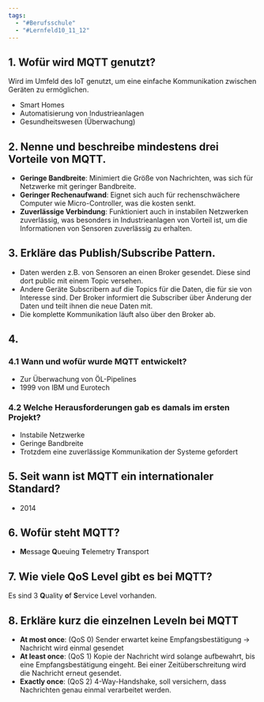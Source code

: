 ```yaml
---
tags:
  - "#Berufsschule"
  - "#Lernfeld10_11_12"
---
```

## 1. Wofür wird MQTT genutzt?
Wird im Umfeld des IoT genutzt, um eine einfache Kommunikation zwischen Geräten zu ermöglichen. 
+ Smart Homes
+ Automatisierung von Industrieanlagen
+ Gesundheitswesen (Überwachung)

## 2. Nenne und beschreibe mindestens drei Vorteile von MQTT.
+ **Geringe Bandbreite**: Minimiert die Größe von Nachrichten, was sich für Netzwerke mit geringer Bandbreite.
+ **Geringer Rechenaufwand**: Eignet sich auch für rechenschwächere Computer wie Micro-Controller, was die kosten senkt.
+ **Zuverlässige Verbindung**: Funktioniert auch in instabilen Netzwerken zuverlässig, was besonders in Industrieanlagen von Vorteil ist, um die Informationen von Sensoren zuverlässig zu erhalten.

## 3. Erkläre das Publish/Subscribe Pattern.
+ Daten werden z.B. von Sensoren an einen Broker gesendet. Diese sind dort public mit einem Topic versehen.
+ Andere Geräte Subscribern auf die Topics für die Daten, die für sie von Interesse sind. Der Broker informiert die Subscriber über Änderung der Daten und teilt ihnen die neue Daten mit.
+ Die komplette Kommunikation läuft also über den Broker ab.

## 4. 
### 4.1 Wann und wofür wurde MQTT entwickelt?
+ Zur Überwachung von ÖL-Pipelines
+ 1999 von IBM und Eurotech

### 4.2 Welche Herausforderungen gab es damals im ersten Projekt?
+ Instabile Netzwerke
+ Geringe Bandbreite
+ Trotzdem eine zuverlässige Kommunikation der Systeme gefordert

## 5. Seit wann ist MQTT ein internationaler Standard?
+ 2014

## 6. Wofür steht MQTT?
+ **M**essage **Q**ueuing **T**elemetry **T**ransport

## 7. Wie viele QoS Level gibt es bei MQTT?
Es sind 3 **Q**uality **o**f **S**ervice Level vorhanden.

## 8. Erkläre kurz die einzelnen Leveln bei MQTT
+ **At most once**: (QoS 0) Sender erwartet keine Empfangsbestätigung -> Nachricht wird einmal gesendet
+ **At least once**: (QoS 1) Kopie der Nachricht wird solange aufbewahrt, bis eine Empfangsbestätigung eingeht. Bei einer Zeitüberschreitung wird die Nachricht erneut gesendet. 
+ **Exactly once**: (QoS 2) 4-Way-Handshake, soll versichern, dass Nachrichten genau einmal verarbeitet werden.